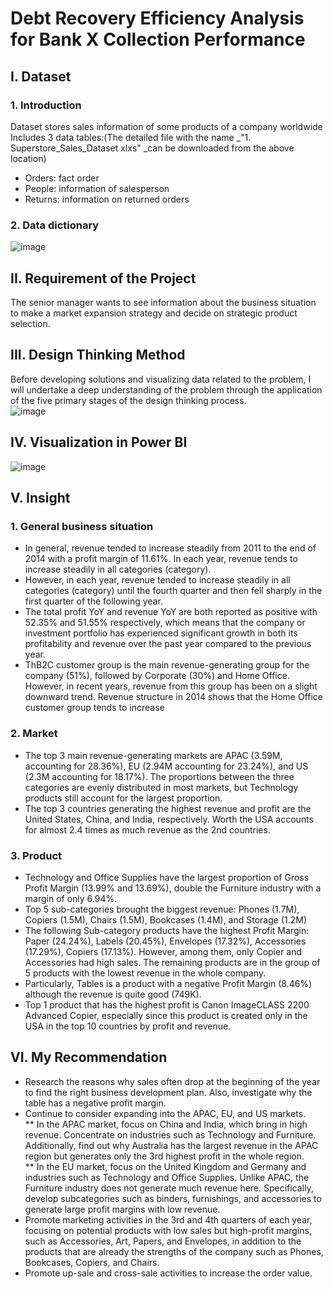 # Debt Recovery Efficiency Analysis for Bank X Collection Performance
## I. Dataset 
### 1. Introduction
Dataset stores sales information of some products of a company worldwide <br>
Includes 3 data tables:(The detailed file with the name _"1. Superstore_Sales_Dataset xlxs" _can be downloaded from the above location)
* Orders: fact order
* People: information of salesperson
* Returns: information on returned orders
### 2. Data dictionary
![image](https://user-images.githubusercontent.com/129883764/233850596-17a19294-72dd-43b7-b240-a93da2ad9070.png)
## II. Requirement of the Project
The senior manager wants to see information about the business situation to make a market expansion strategy and decide on strategic product selection.
## III. Design Thinking Method
Before developing solutions and visualizing data related to the problem, I will undertake a deep understanding of the problem through the application of the five primary stages of the design thinking process.		
![image](https://user-images.githubusercontent.com/129883764/233848893-5a43a918-79ce-4b75-9b44-b077f0f41882.png)
## IV. Visualization in Power BI
![image](https://user-images.githubusercontent.com/129883764/233850447-8167785b-2162-49d8-af95-e09781981631.png)
## V. Insight
### 1. General business situation
* In general, revenue tended to increase steadily from 2011 to the end of 2014 with a profit margin of 11.61%. In each year, revenue tends to increase steadily in all categories (category).
* However, in each year, revenue tended to increase steadily in all categories (category) until the fourth quarter and then fell sharply in the first quarter of the following year.
* The total profit YoY and revenue YoY are both reported as positive with 52.35% and 51.55% respectively, which means that the company or investment portfolio has experienced significant growth in both its profitability and revenue over the past year compared to the previous year.
* ThB2C customer group is the main revenue-generating group for the company (51%), followed by Corporate (30%) and Home Office. However, in recent years, revenue from this group has been on a slight downward trend. Revenue structure in 2014 shows that the Home Office customer group tends to increase
### 2. Market
* The top 3 main revenue-generating markets are APAC (3.59M, accounting for 28.36%), EU (2.94M accounting for 23.24%), and US (2.3M accounting for 18.17%). The proportions between the three categories are evenly distributed in most markets, but Technology products still account for the largest proportion.
* The top 3 countries generating the highest revenue and profit are the United States, China, and India, respectively. Worth the USA accounts for almost 2.4 times as much revenue as the 2nd countries.
### 3. Product
* Technology and Office Supplies have the largest proportion of Gross Profit Margin (13.99% and 13.69%), double the Furniture industry with a margin of only 6.94%.
* Top 5 sub-categories brought the biggest revenue: Phones (1.7M), Copiers (1.5M), Chairs (1.5M), Bookcases (1.4M), and Storage (1.2M)
* The following Sub-category products have the highest Profit Margin: Paper (24.24%), Labels (20.45%), Envelopes (17.32%), Accessories (17.29%), Copiers (17.13%). However, among them, only Copier and Accessories had high sales. The remaining products are in the group of 5 products with the lowest revenue in the whole company.
* Particularly, Tables is a product with a negative Profit Margin (8.46%) although the revenue is quite good (749K).
* Top 1 product that has the highest profit is Canon ImageCLASS 2200 Advanced Copier, especially since this product is created only in the USA in the top 10 countries by profit and revenue.
## VI. My Recommendation
* Research the reasons why sales often drop at the beginning of the year to find the right business development plan. Also, investigate why the table has a negative profit margin.
* Continue to consider expanding into the APAC, EU, and US markets. <br>
** In the APAC market, focus on China and India, which bring in high revenue. Concentrate on industries such as Technology and Furniture. Additionally, find out why Australia has the largest revenue in the APAC region but generates only the 3rd highest profit in the whole region. <br>
** In the EU market, focus on the United Kingdom and Germany and industries such as Technology and Office Supplies. Unlike APAC, the Furniture industry does not generate much revenue here. Specifically, develop subcategories such as binders, furnishings, and accessories to generate large profit margins with low revenue.
* Promote marketing activities in the 3rd and 4th quarters of each year, focusing on potential products with low sales but high-profit margins, such as Accessories, Art, Papers, and Envelopes, in addition to the products that are already the strengths of the company such as Phones, Bookcases, Copiers, and Chairs.
* Promote up-sale and cross-sale activities to increase the order value.
